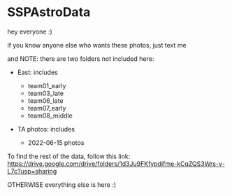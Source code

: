 # SSPAstroData
hey everyone :)

if you know anyone else who wants these photos, just text me

and NOTE: there are two folders not included here:
- East: includes 
  - team01_early
  - team03_late
  - team06_late
  - team07_early
  - team08_middle
  
- TA photos: includes
  - 2022-06-15 photos

To find the rest of the data, follow this link: https://drive.google.com/drive/folders/1d3Ju9FKfypdjfme-kCqZQS3Wrs-v-L7c?usp=sharing
  
  
OTHERWISE everything else is here :)
